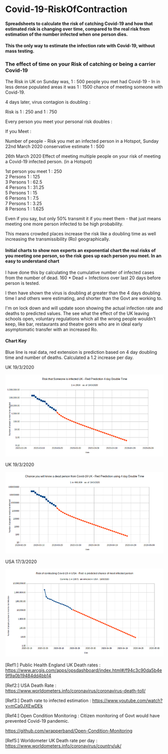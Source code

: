 # Covid-19-RiskOfContraction  

#### Spreadsheets to calculate the risk of catching Covid-19 and how that estimated risk is changing over time, compared to the real risk from estimation of the number infected when one person dies. 

#### This the only way to estimate the infection rate with Covid-19, without mass testing.  

### The effect of time on your Risk of catching or being a carrier Covid-19
  
  
The Risk in UK on Sunday was,    1 : 500 people you met had Covid-19    -   In in less dense populated areas it was  1 : 1500 chance of meeting someone with Covid-19.   
  
4 days later, virus contagion is doubling :  
  
Risk is 1 : 250    and  1 : 750  

Every person you meet your personal risk doubles  :

If you Meet :  

Number of people -  Risk you met an infected person in a Hotspot, Sunday 22nd March 2020   conservative estimate 1 : 500  

26th March 2020 Effect of meeting multiple people on your risk of meeting a Covid-19 infected person. (in a Hotspot)
  
1st person you meet     1 : 250  
2 Persons               1 : 125  
3 Persons               1 : 62.5  
4 Persons               1 : 31.25  
5 Persons               1 : 15  
6 Persons               1 : 7.5  
7 Persons               1 : 3.25  
8 Persons               1 : 1.625  
  
  
  
Even if you say, but only 50% transmit it if you meet them - that just means meeting one more person infected to be high probability.  
  
This means crowded places increase the risk like a doubling time as well increasing the transmissibility (Ro) geographically.  

  
  
#### Initial charts to show non experts an exponential chart the real risks of you meeting one person, so the risk goes up each person you meet. In an easy to understand chart

I have done this by calculating the cumulative number of infected cases from the number of dead. 160 * Dead = Infections over last 20 days before person is tested.  

I then have shown the virus is doubling at greater than the 4 days doubling time I and others were estimating, and shorter than the Govt are working to.   

I'm on lock down and will update soon showing the actual infection rate and deaths to predicted values. The see what the effect of the UK leaving schools open, voluntary regulations which all the wrong people wouldn't keep, like bar, restaurants and theatre goers who are in ideal early asymptomatic transfer with an increased Ro.   



#### Chart Key  

Blue line is real data, red extension is prediction based on 4 day doubling time and number of deaths. Calculated a 1.2 increase per day.  


UK   19/3/2020  
  
![alt tag](https://raw.githubusercontent.com/wrapperband/Covid-19-RiskOfContraction/master/Covid-19-RiskCharts/2020-3-19/UK-Covid-19Risk19-3-2020.png)  
   
UK    19/3/2020  
  
![alt tag](https://raw.githubusercontent.com/wrapperband/Covid-19-RiskOfContraction/master/Covid-19-RiskCharts/2020-3-19/UK-Covid-19-KnowADeadPerson-19-3-2020.png)  
  
  
USA 17/3/2020
  
![alt tag](https://raw.githubusercontent.com/wrapperband/Covid-19-RiskOfContraction/master/Covid-19-RiskCharts/2020-3-19/USA-Covid-19Risk18-3-2020.png)  
 
  
[Ref1:]  Public Health England UK Death rates : https://www.arcgis.com/apps/opsdashboard/index.html#/f94c3c90da5b4e9f9a0b19484dd4bb14  
  
[Ref2:]  USA Death Rate :  https://www.worldometers.info/coronavirus/coronavirus-death-toll/  
  
[Ref3:]  Death rate to infected estimation : https://www.youtube.com/watch?v=mCa0JXEwDEk  
  
[Ref4:]  Open Condition Monitoring :  Citizen monitoring of Govt would have prevented Covid-19 pandemic.  
  
https://github.com/wrapperband/Open-Condition-Monitoring  
  
[Ref5:] Worldometer UK Death rate per day : https://www.worldometers.info/coronavirus/country/uk/   
